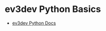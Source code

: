 # ev3dev Python Basics

* [ev3dev Python Docs](http://ev3dev-lang-python.readthedocs.io/en/latest/)

